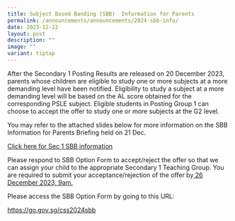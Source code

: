 ```yaml
---
title: Subject Based Banding (SBB)  Information for Parents
permalink: /announcements/announcements/2024-sbb-info/
date: 2023-12-22
layout: post
description: ""
image: ""
variant: tiptap
---
```

<p>After the Secondary 1 Posting Results are released on 20 December 2023, parents whose children are eligible to study one or more subjects at a more demanding level have been notified. Eligibility to study a subject at a more demanding level will be based on the AL score obtained for the corresponding PSLE subject. Eligible students in Posting Group 1 can choose to accept the offer to study one or more subjects at the G2 level.</p><p></p><p>You may refer to the attached slides below for more information on the SBB Information for Parents Briefing held on 21 Dec.</p><p></p><p><a href="https://www.crestsec.edu.sg/files/2024_sbb_briefing_slides.pdf" rel="noopener noreferrer nofollow" target="_blank">Click here for Sec 1 SBB information</a></p><p></p><p>Please respond to SBB Option Form to accept/reject the offer so that we can assign your child to the appropriate Secondary 1 Teaching Group. You are required to submit your acceptance/rejection of the offer by<u> 26 December 2023, 9am.</u></p><p></p><p>Please access the SBB Option Form by going to this URL:</p><p><a href="https://go.gov.sg/css2024sbb" rel="noopener noreferrer nofollow" target="_blank"><u>https://go.gov.sg/css2024sbb</u></a>&nbsp;</p><p><br></p>